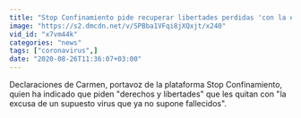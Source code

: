 ```yaml
---
title: "Stop Confinamiento pide recuperar libertades perdidas 'con la excusa de un supuesto virus'"
image: "https://s2.dmcdn.net/v/SPBba1VFqi8jXQxjt/x240"
vid_id: "x7vm44k"
categories: "news"
tags: ["coronavirus",]
date: "2020-08-26T11:36:07+03:00"
---
```

Declaraciones de Carmen, portavoz de la plataforma Stop Confinamiento, quien ha indicado que piden &quot;derechos y libertades&quot; que les quitan con &quot;la excusa de un supuesto virus que ya no supone fallecidos&quot;.  <br>
